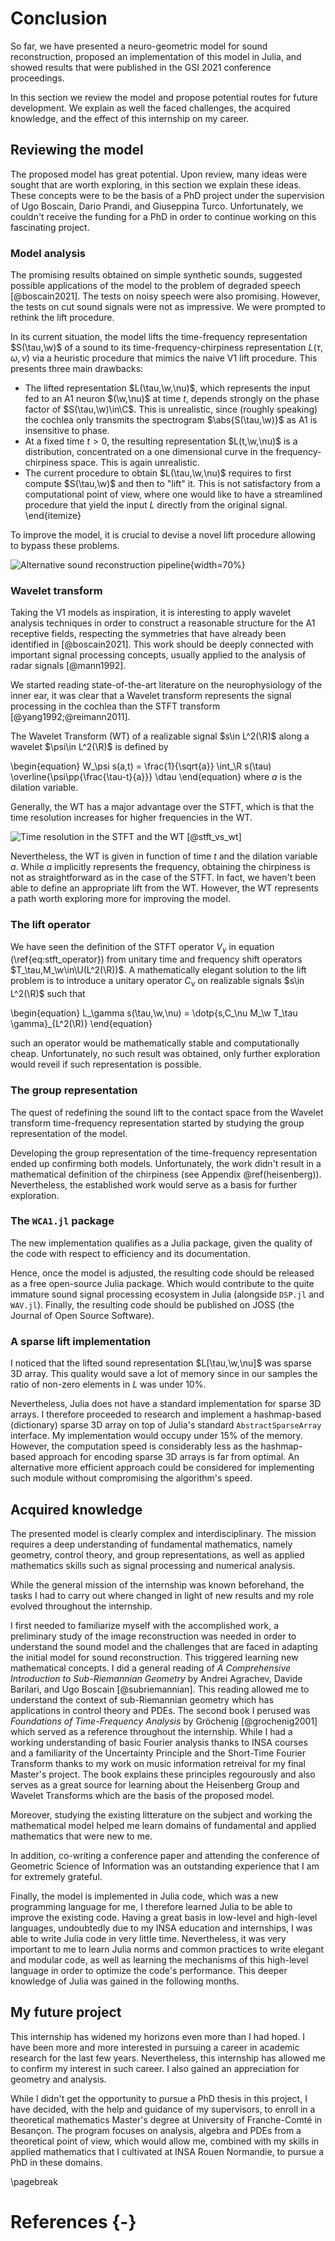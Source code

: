 # Conclusion

So far, we have presented a neuro-geometric model for sound reconstruction,
proposed an implementation of this model in Julia,
and showed results that were published in the GSI 2021 conference proceedings.

In this section we review the model and propose potential
routes for future development.
We explain as well the faced challenges, the acquired knowledge,
and the effect of this internship on my career.

## Reviewing the model

The proposed model has great potential.
Upon review, many ideas were sought that are worth exploring,
in this section we explain these ideas.
These concepts were to be the basis of a PhD project
under the supervision of Ugo Boscain, Dario Prandi, and Giuseppina Turco.
Unfortunately, we couldn't receive the funding for a PhD
in order to continue working on this fascinating project.

### Model analysis

The promising results obtained on simple synthetic sounds,
suggested possible applications of the model to the problem
of degraded speech [@boscain2021].
The tests on noisy speech were also promising.
However, the tests on cut sound signals were not as impressive.
We were prompted to rethink the lift procedure.

In its current situation, the model lifts the time-frequency representation $S(\tau,\w)$
of a sound to its time-frequency-chirpiness representation $L(\tau,\omega,\nu)$
via a heuristic procedure that mimics the naive V1 lift procedure.
This presents three main drawbacks:

- The lifted representation $L(\tau,\w,\nu)$, which represents the input fed to an A1 neuron
  $(\w,\nu)$ at time $t$, depends strongly on the phase factor of $S(\tau,\w)\in\C$.
  This is unrealistic, since (roughly speaking) the cochlea only transmits the spectrogram
  $\abs{S(\tau,\w)}$ as A1 is insensitive to phase.
- At a fixed time $t>0$, the resulting representation $L(t,\w,\nu)$ is a distribution,
  concentrated on a one dimensional curve in the frequency-chirpiness space.
  This is again unrealistic.
- The current procedure to obtain $L(\tau,\w,\nu)$ requires to first compute $S(\tau,\w)$
  and then to "lift" it.
  This is not satisfactory from a computational point of view, where one would like to have
  a streamlined procedure that yield the input $L$ directly from the original signal.
\end{itemize}

To improve the model, it is crucial to devise a novel lift procedure allowing to bypass these problems.

![Alternative sound reconstruction pipeline](img/new_pipeline.png){width=70%}

### Wavelet transform

Taking the V1 models as inspiration, it is interesting to apply wavelet analysis techniques
in order to construct a reasonable structure for the A1 receptive fields,
respecting the symmetries that have already been identified in [@boscain2021].
This work should be deeply connected with important signal processing concepts,
usually applied to the analysis of radar signals [@mann1992].

We started reading state-of-the-art literature on the neurophysiology of the inner ear,
it was clear that a Wavelet transform represents the signal processing
in the cochlea than the STFT transform [@yang1992;@reimann2011].

The Wavelet Transform (WT) of a realizable signal $s\in L^2(\R)$ along
a wavelet $\psi\in L^2(\R)$ is defined by

\begin{equation}
W_\psi s(a,t) = \frac{1}{\sqrt{a}} \int_\R s(\tau) \overline{\psi\pp{\frac{\tau-t}{a}}} \dtau
\end{equation}
where $a$ is the dilation variable.

Generally, the WT has a major advantage over the STFT, which is that the time resolution
increases for higher frequencies in the WT.

![Time resolution in the STFT and the WT [@stft_vs_wt]](img/stft_vs_wt.jpg)

Nevertheless, the WT is given in function of time $t$ and the dilation variable $a$.
While $a$ implicitly represents the frequency, obtaining the chirpiness
is not as straightforward as in the case of the STFT.
In fact, we haven't been able to define an appropriate lift from the WT.
However, the WT represents a path worth exploring more for improving the model.

### The lift operator

We have seen the definition of the STFT operator $V_\gamma$ in equation (\ref{eq:stft_operator})
from unitary time and frequency shift operators $T_\tau,M_\w\in\U(L^2(\R))$.
A mathematically elegant solution to the lift problem is to introduce
a unitary operator $C_\nu$ on realizable signals $s\in L^2(\R)$ such that

\begin{equation}
L_\gamma s(\tau,\w,\nu) = \dotp{s,C_\nu M_\w T_\tau \gamma}_{L^2(\R)}
\end{equation}

such an operator would be mathematically stable and computationally cheap.
Unfortunately, no such result was obtained, only further exploration
would reveil if such representation is possible.

### The group representation

The quest of redefining the sound lift to the contact space from the Wavelet
transform time-frequency representation started by studying the group representation of the model.

Developing the group representation of the time-frequency representation ended up
confirming both models.
Unfortunately, the work didn't result in a mathematical definition of the chirpiness
(see Appendix \@ref(heisenberg)).
Nevertheless, the established work would serve as a basis for further exploration.

### The `WCA1.jl` package

The new implementation qualifies as a Julia package,
given the quality of the code with respect to efficiency and its documentation.

Hence, once the model is adjusted, the resulting code should be released
as a free open-source Julia package.
Which would contribute to the quite immature sound signal processing ecosystem
in Julia (alongside `DSP.jl` and `WAV.jl`).
Finally, the resulting code should be published on JOSS (the Journal of Open Source Software).

### A sparse lift implementation

I noticed that the lifted sound representation $L[\tau,\w,\nu]$ was sparse 3D array.
This quality would save a lot of memory since in our samples the ratio of non-zero
elements in $L$ was under $10\%$.

Nevertheless, Julia does not have a standard implementation for sparse 3D arrays.
I therefore proceeded to research and implement a hashmap-based (dictionary) sparse 3D array
on top of Julia's standard `AbstractSparseArray` interface.
My implementation would occupy under $15\%$ of the memory.
However, the computation speed is considerably less as the hashmap-based approach
for encoding sparse 3D arrays is far from optimal.
An alternative more efficient approach could be considered for implementing such module
without compromising the algorithm's speed.

## Acquired knowledge

The presented model is clearly complex and interdisciplinary.
The mission requires a deep understanding of fundamental mathematics,
namely geometry, control theory, and group representations,
as well as applied mathematics skills such as
signal processing and numerical analysis.

While the general mission of the internship was known beforehand,
the tasks I had to carry out where changed in light of new results
and my role evolved throughout the internship.

I first needed to familiarize myself with the accomplished work,
a preliminary study of the image reconstruction was needed
in order to understand the sound model and the challenges that are
faced in adapting the initial model for sound reconstruction.
This triggered learning new mathematical concepts.
I did a general reading of *A Comprehensive Introduction to Sub-Riemannian Geometry*
by Andrei Agrachev, Davide Barilari, and Ugo Boscain [@subriemannian].
This reading allowed me to understand the context of sub-Riemannian geometry
which has applications in control theory and PDEs.
The second book I perused was *Foundations of Time-Frequency Analysis* by Gröchenig [@grochenig2001]
which served as a reference throughout the internship.
While I had a working understanding of basic Fourier analysis thanks to INSA courses
and a familiarity of the Uncertainty Principle and the Short-Time Fourier Transform
thanks to my work on music information retreival for my final Master's project.
The book explains these principles regourously and also serves as a great source
for learning about the Heisenberg Group and Wavelet Transforms which are the basis
of the proposed model.

Moreover, studying the existing litterature on the subject and working
the mathematical model helped me learn domains
of fundamental and applied mathematics that were new to me.

In addition, co-writing a conference paper and attending the conference
of Geometric Science of Information was an outstanding experience
that I am for extremely grateful.

Finally, the model is implemented in Julia code, which was a new programming language for me,
I therefore learned Julia to be able to improve the existing code.
Having a great basis in low-level and high-level languages,
undoubtedly due to my INSA education and internships,
I was able to write Julia code in very little time.
Nevertheless, it was very important to me to learn
Julia norms and common practices to write elegant and modular code,
as well as learning the mechanisms of this high-level language
in order to optimize the code's performance.
This deeper knowledge of Julia was gained in the following months.

## My future project

This internship has widened my horizons even more than I had hoped.
I have been more and more interested in pursuing a career in academic research
for the last few years.
Nevertheless, this internship has allowed me to confirm my interest
in such career.
I also gained an appreciation for geometry and analysis.

While I didn't get the opportunity to pursue a PhD thesis in this project,
I have decided, with the help and guidance of my supervisors, to enroll in a
theoretical mathematics Master's degree at University of Franche-Comté in Besançon.
The program focuses on analysis, algebra and PDEs from a theoretical point of view,
which would allow me, combined with my skills in applied mathematics that
I cultivated at INSA Rouen Normandie, to pursue a PhD in these domains.

\pagebreak

# References {-}